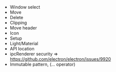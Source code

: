 - Window select
- Move
- Delete
- Clipping
- Move header
- Icon
- Setup
- Light/Material
- API location
- ipcRenderer security => https://github.com/electron/electron/issues/9920
- Immutable pattern, (... operator)